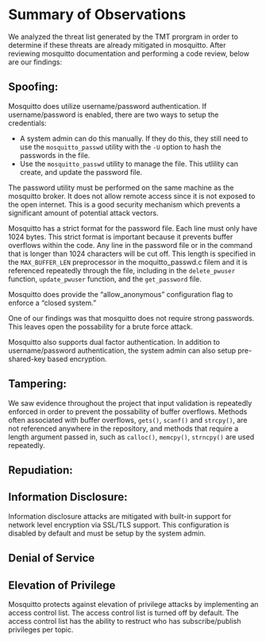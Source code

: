# Summary of Observations

We analyzed the threat list generated by the TMT prorgram in order to determine if these threats are already mitigated in mosquitto.  After reviewing mosquitto documentation and performing a code review, below are our findings:

## Spoofing: 
Mosquitto does utilize username/password authentication.  If username/password is enabled, there are two ways to setup the credentials: 
* A system admin can do this manually.  If they do this, they still need to use the `mosquitto_passwd` utility with the `-U` option to hash the passwords in the file. 
* Use the `mosquitto_passwd` utility to manage the file. This utlility can create, and update the password file.

The password utility must be performed on the same machine as the mosquitto broker.  It does not allow remote access since it is not exposed to the open internet.  This is a good security mechanism which prevents a significant amount of potential attack vectors.

Mosquitto has a strict format for the password file.  Each line must only have 1024 bytes. This strict format is important because it prevents buffer overflows within the code.  Any line in the password file or in the command that is longer than 1024 characters will be cut off.  This length is specified in the `MAX_BUFFER_LEN` preprocessor in the moquitto_passwd.c filem and it is referenced repeatedly through the file, including in the `delete_pwuser` function, `update_pwuser` function, and the `get_password` file.   

Mosquitto does provide the “allow_anonymous”  configuration flag to enforce a “closed system.” 

One of our findings was that mosquitto does not require strong passwords.  This leaves open the possability for a brute force attack.  

Mosquitto also supports dual factor authentication.  In addition to username/password authentication, the system admin can also setup pre-shared-key based encryption.  

## Tampering:
We saw evidence throughout the project that input validation is repeatedly enforced in order to prevent the possability of buffer overflows.   Methods often associated with buffer overflows, `gets()`, `scanf()` and `strcpy()`, are not referenced anywhere in the repository, and methods that require a length argument passed in, such as `calloc()`, `memcpy()`, `strncpy()` are used repeatedly. 

## Repudiation:

## Information Disclosure:
Information disclosure attacks are mitigated with built-in support for network level encryption via SSL/TLS support. This configuration is disabled by default and must be setup by the system admin. 

## Denial of Service

## Elevation of Privilege
Mosquitto protects against elevation of privilege attacks by implementing an access control list.  The access control list is turned off by default.  The access control list has the ability to restruct who has subscribe/publish privileges per topic.

  
